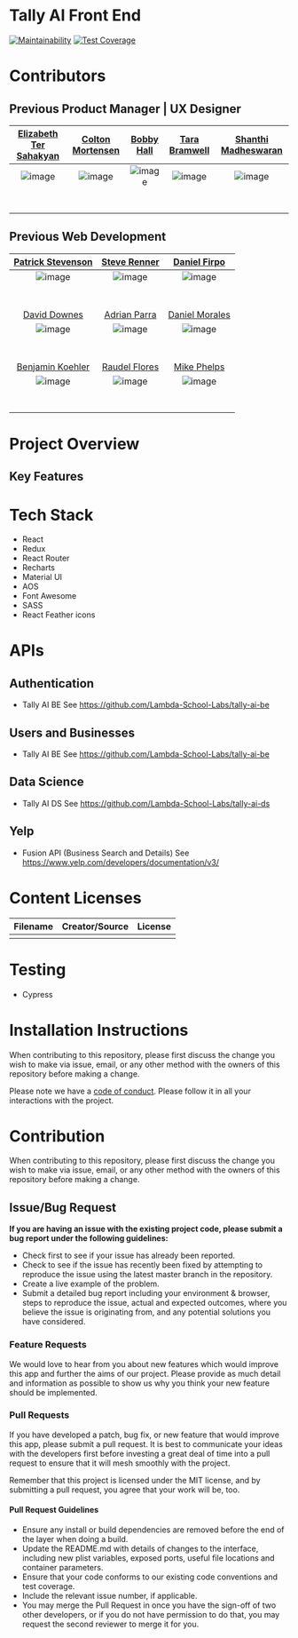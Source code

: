 # Tally AI Front End


[![Maintainability](https://api.codeclimate.com/v1/badges/ada3eb0df9c150bd05c4/maintainability)](https://codeclimate.com/github/Lambda-School-Labs/tally-ai-fe/maintainability)
[![Test Coverage](https://api.codeclimate.com/v1/badges/ada3eb0df9c150bd05c4/test_coverage)](https://codeclimate.com/github/Lambda-School-Labs/tally-ai-fe/test_coverage)


#  Contributors


## Previous Product Manager | UX Designer

|                                                   [Elizabeth Ter Sahakyan](https://github.com/elizabethts)                                                  |                                                     [Colton Mortensen](https://medium.com/@colton.j.mortensen)                                                    |                                                               [Bobby Hall](https://github.com/bobbyhalljr)                                                               |                                                   [Tara Bramwell](www.linkedin.com/in/tara-bramwell)                                                  |                                                [Shanthi Madheswaran](https://www.linkedin.com/in/shanthi-madheswaran/)                                               |
|:-----------------------------------------------------------------------------------------------------------------------------------------------------------:|:-----------------------------------------------------------------------------------------------------------------------------------------------------------------:|:------------------------------------------------------------------------------------------------------------------------------------------------------------------------:|:-----------------------------------------------------------------------------------------------------------------------------------------------------:|:--------------------------------------------------------------------------------------------------------------------------------------------------------------------:|
|                        ![image](https://user-images.githubusercontent.com/22450879/90312061-50d87a80-deb6-11ea-9c70-f94871a4faec.png)                       |                           ![image](https://user-images.githubusercontent.com/22450879/90312068-5f269680-deb6-11ea-8f70-aeeb5656a04e.png)                          |                              ![image](https://user-images.githubusercontent.com/22450879/90312076-6f3e7600-deb6-11ea-8775-c5f6ee319d2e.png)                              |                     ![image](https://user-images.githubusercontent.com/22450879/90312301-36070580-deb8-11ea-82e7-902ecaedba3a.png)                    |                            ![image](https://user-images.githubusercontent.com/22450879/90312377-d2310c80-deb8-11ea-8087-2410ac978ccc.png)                            |
|      [ <img src="https://github.com/favicon.ico" width="15"> ](https://github.com/elizabethts)     |     [ <img src="https://github.com/favicon.ico" width="15"> ](https://medium.com/@colton.j.mortensen)    |            [ <img src="https://github.com/favicon.ico" width="15"> ](https://github.com/bobbyhalljr)            |                                                                                                                                                       |                                                                                                                                                                      |
| [ <img src="https://static.licdn.com/sc/h/al2o9zrvru7aqj8e1x2rzsrca" width="15"> ](https://www.linkedin.com/in/elizabethts) |  [ <img src="https://static.licdn.com/sc/h/al2o9zrvru7aqj8e1x2rzsrca" width="15"> ](https://www.linkedin.com/in/colton-mortensen/) | [  <img src="https://static.licdn.com/sc/h/al2o9zrvru7aqj8e1x2rzsrca" width="15">  ](https://www.linkedin.com/in/bobby-hall-jr-339091143/) | [ <img src="https://static.licdn.com/sc/h/al2o9zrvru7aqj8e1x2rzsrca" width="15"> ](www.linkedin.com/in/tara-bramwell) | [ <img src="https://static.licdn.com/sc/h/al2o9zrvru7aqj8e1x2rzsrca" width="15"> ](https://www.linkedin.com/in/shanthi-madheswaran/) |

## Previous Web Development 

|                                                          [Patrick Stevenson](http://github.com/patjonstevenson)                                                         	|                                                         [Steve Renner](http://github.com/steverenner1)                                                        	|                                                              [Daniel Firpo](https://github.com/Turtled)                                                             	|
|:-----------------------------------------------------------------------------------------------------------------------------------------------------------------------:	|:-------------------------------------------------------------------------------------------------------------------------------------------------------------:	|:-------------------------------------------------------------------------------------------------------------------------------------------------------------------:	|
|                              ![image](https://user-images.githubusercontent.com/22450879/90315017-d6ffbb80-decc-11ea-8291-515ab560a8e4.png)                             	|                         ![image](https://user-images.githubusercontent.com/22450879/90315023-e54dd780-decc-11ea-892c-db9f13e1af5c.png)                        	|                            ![image](https://user-images.githubusercontent.com/22450879/90315033-f3035d00-decc-11ea-826b-e92c7e1f899c.png)                           	|
|          [ <img src="https://github.com/favicon.ico" width="15">](http://github.com/patjonstevenson)          	|       [ <img src="https://github.com/favicon.ico" width="15"> ](http://github.com/steverenner1)      	|            [ <img src="https://github.com/favicon.ico" width="15">](https://github.com/Turtled)           	|
|        [ <img src="https://static.licdn.com/sc/h/al2o9zrvru7aqj8e1x2rzsrca" width="15">  ](http://linkedin.com/in/patjstevenson/)        	|  [ <img src="https://static.licdn.com/sc/h/al2o9zrvru7aqj8e1x2rzsrca" width="15">  ](http://www.linkedin.com/in/steverenner1)  	|    [ <img src="https://static.licdn.com/sc/h/al2o9zrvru7aqj8e1x2rzsrca" width="15">  ](https://www.linkedin.com/in/daniel-firpo/)    	|
|                                                                 [David Downes](http://github.com/Gatrrr)                                                                	|                                                        [Adrian Parra](https://github.com/adrianbparra)                                                        	|                                                            [Daniel Morales](https://github.com/PrinceD96)                                                           	|
|                              ![image](https://user-images.githubusercontent.com/22450879/90315040-0282a600-decd-11ea-8e62-3d7d806788a0.png)                             	|                         ![image](https://user-images.githubusercontent.com/22450879/90435775-58e61500-e084-11ea-9e1c-69d8e5740780.png)                        	|                            ![image](https://user-images.githubusercontent.com/22450879/90436080-ed507780-e084-11ea-8719-f15acadfcb69.png)                           	|
|              [ <img src="https://github.com/favicon.ico" width="15">](https://github.com/Gatrrr)              	|      [ <img src="https://github.com/favicon.ico" width="15"> ](https://github.com/adrianbparra)      	|          [ <img src="https://github.com/favicon.ico" width="15">](https://github.com/PrinceD96 )          	|
| [ <img src="https://static.licdn.com/sc/h/al2o9zrvru7aqj8e1x2rzsrca" width="15">  ](https://www.linkedin.com/in/david-downes-a71216194/) 	| [ <img src="https://static.licdn.com/sc/h/al2o9zrvru7aqj8e1x2rzsrca" width="15">  ](https://www.linkedin.com/in/adrian-parra/) 	|  [ <img src="https://static.licdn.com/sc/h/al2o9zrvru7aqj8e1x2rzsrca" width="15">  ](https://www.linkedin.com/in/daniel-morales-s96) 	|
|                                                           [Benjamin Koehler](https://github.com/bkoehler2016)                                                           	|                                                          [Raudel Flores](https://github.com/raudelf)                                                          	|                                                            [Mike Phelps](https://github.com/mphelps1978)                                                            	|
|                              ![image](https://user-images.githubusercontent.com/22450879/90436985-6ef4d500-e086-11ea-95a1-89d0a8b2bb43.png)                             	|                         ![image](https://user-images.githubusercontent.com/22450879/90458662-dbd29400-e0b3-11ea-8936-814b7c9621d3.png)                        	|                            ![image](https://user-images.githubusercontent.com/22450879/90459236-93b47100-e0b5-11ea-9136-961a42e9325d.png)                           	|
|           [ <img src="https://github.com/favicon.ico" width="15"> ](https://github.com/bkoehler2016)           	|         [ <img src="https://github.com/favicon.ico" width="15"> ](https://github.com/raudelf)        	|          [ <img src="https://github.com/favicon.ico" width="15"> ](https://github.com/mphelps1978)         	|
|       [ <img src="https://static.licdn.com/sc/h/al2o9zrvru7aqj8e1x2rzsrca" width="15"> ](https://www.linkedin.com/in/ben-koehler/)      	|    [ <img src="https://static.licdn.com/sc/h/al2o9zrvru7aqj8e1x2rzsrca" width="15">  ](https://www.linkedin.com/in/raudelf)    	| [ <img src="https://static.licdn.com/sc/h/al2o9zrvru7aqj8e1x2rzsrca" width="15">  ](https://www.linkedin.com/in/michael-phelps1978/) 	|



# Project Overview

## Key Features

# Tech Stack
- React
- Redux
- React Router
- Recharts
- Material UI
- AOS
- Font Awesome
- SASS
- React Feather icons

# APIs
## Authentication
- Tally AI BE
See https://github.com/Lambda-School-Labs/tally-ai-be

## Users and Businesses
- Tally AI BE
See https://github.com/Lambda-School-Labs/tally-ai-be

## Data Science
- Tally AI DS
See https://github.com/Lambda-School-Labs/tally-ai-ds


## Yelp
- Fusion API (Business Search and Details)
See https://www.yelp.com/developers/documentation/v3/


# Content Licenses

| Filename | Creator/Source | License |
| -------- | -------------- | ------- |
||||

# Testing
- Cypress

# Installation Instructions

When contributing to this repository, please first discuss the change you wish to make via issue, email, or any other method with the owners of this repository before making a change.

Please note we have a [code of conduct](./CODE_OF_CONDUCT.md). Please follow it in all your interactions with the project.

# Contribution
When contributing to this repository, please first discuss the change you wish to make via issue, email, or any other method with the owners of this repository before making a change.


## Issue/Bug Request

 **If you are having an issue with the existing project code, please submit a bug report under the following guidelines:**
 - Check first to see if your issue has already been reported.
 - Check to see if the issue has recently been fixed by attempting to reproduce the issue using the latest master branch in the repository.
 - Create a live example of the problem.
 - Submit a detailed bug report including your environment & browser, steps to reproduce the issue, actual and expected outcomes,  where you believe the issue is originating from, and any potential solutions you have considered.

### Feature Requests

We would love to hear from you about new features which would improve this app and further the aims of our project. Please provide as much detail and information as possible to show us why you think your new feature should be implemented.

### Pull Requests

If you have developed a patch, bug fix, or new feature that would improve this app, please submit a pull request. It is best to communicate your ideas with the developers first before investing a great deal of time into a pull request to ensure that it will mesh smoothly with the project.

Remember that this project is licensed under the MIT license, and by submitting a pull request, you agree that your work will be, too.

#### Pull Request Guidelines

- Ensure any install or build dependencies are removed before the end of the layer when doing a build.
- Update the README.md with details of changes to the interface, including new plist variables, exposed ports, useful file locations and container parameters.
- Ensure that your code conforms to our existing code conventions and test coverage.
- Include the relevant issue number, if applicable.
- You may merge the Pull Request in once you have the sign-off of two other developers, or if you do not have permission to do that, you may request the second reviewer to merge it for you.
